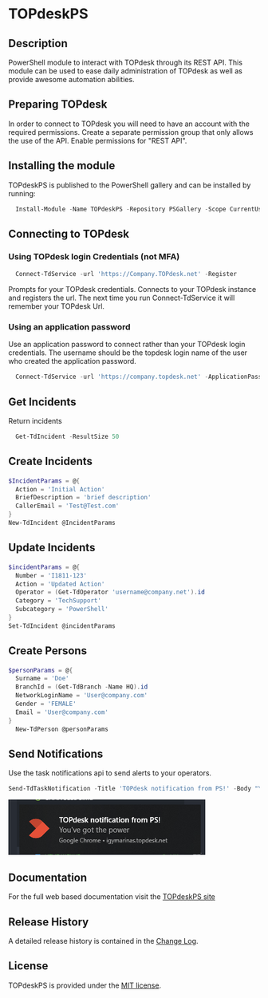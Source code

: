 # TOPdeskPS

## Description

PowerShell module to interact with TOPdesk through its REST API. This module can be used to ease daily administration of TOPdesk as well as provide awesome automation abilities.

## Preparing TOPdesk

In order to connect to TOPdesk you will need to have an account with the required permissions. Create a separate permission group that only allows the use of the API. Enable permissions for "REST API".

## Installing the module
TOPdeskPS is published to the PowerShell gallery and can be installed by running:
```powershell
  Install-Module -Name TOPdeskPS -Repository PSGallery -Scope CurrentUser
```

## Connecting to TOPdesk

### Using TOPdesk login Credentials (not MFA)
```powershell
  Connect-TdService -url 'https://Company.TOPdesk.net' -Register
```
Prompts for your TOPdesk credentials.
Connects to your TOPdesk instance and registers the url. The next time you run Connect-TdService it will remember your TOPdesk Url.

### Using an application password

Use an application password to connect rather than your TOPdesk login credentials. The username should be the topdesk login name of the user who created the application password.

```powershell
  Connect-TdService -url 'https://company.topdesk.net' -ApplicationPassword
```

## Get Incidents

Return incidents
```powershell
  Get-TdIncident -ResultSize 50
```

## Create Incidents
```powershell
$IncidentParams = @{
  Action = 'Initial Action'
  BriefDescription = 'brief description'
  CallerEmail = 'Test@Test.com'
}
New-TdIncident @IncidentParams
```

## Update Incidents
```powershell
$incidentParams = @{
  Number = 'I1811-123'
  Action = 'Updated Action'
  Operator = (Get-TdOperator 'username@company.net').id
  Category = 'TechSupport'
  Subcategory = 'PowerShell'
}
Set-TdIncident @incidentParams
```

## Create Persons
```powershell
$personParams = @{
  Surname = 'Doe'
  BranchId = (Get-TdBranch -Name HQ).id
  NetworkLoginName = 'User@company.com'
  Gender = 'FEMALE'
  Email = 'User@company.com'
}
  New-TdPerson @personParams
```

## Send Notifications

Use the task notifications api to send alerts to your operators.

```powershell
Send-TdTaskNotification -Title 'TOPdesk notification from PS!' -Body "You've got the power" -OperatorId (Get-TdOperator 'First.Last').id
```
![](./images/TOPdesk-Notif.png)

## Documentation
For the full web based documentation visit the [TOPdeskPS site](https://andrewpla.github.io/TOPdeskPS)

## Release History

A detailed release history is contained in the [Change Log](CHANGELOG.md).

## License

TOPdeskPS is provided under the [MIT license](LICENSE.md).

